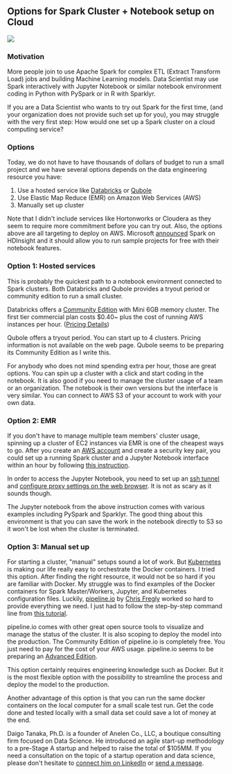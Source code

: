 ## Options for Spark Cluster + Notebook setup on Cloud

![](https://raw.githubusercontent.com/daigotanaka/essays/master/images/spark-jupyter-kubernetes.png)

### Motivation

More people join to use Apache Spark for complex ETL (Extract Transform Load)
jobs and building Machine Learning models. Data Scientist may use Spark
interactively with Jupyter Notebook or similar notebook environment coding
in Python with PySpark or in R with Sparklyr.

If you are a Data Scientist who wants to try out Spark for the first time,
(and your organization does not provide such set up for you), you may
struggle with the very first step: How would one set up a Spark cluster on
a cloud computing service?

### Options

Today, we do not have to have thousands of dollars of budget to run a small
project and we have several options depends on the data engineering resource
you have:

1. Use a hosted service like [Databricks](https://databricks.com) or
[Qubole](https://qubole.com)
2. Use Elastic Map Reduce (EMR) on Amazon Web Services (AWS)
3. Manually set up cluster

Note that I didn't include services like Hortonworks or Cloudera as they seem
to require more commitment before you can try out. Also, the options above are
all targeting to deploy on AWS. Microsoft
[announced](https://docs.microsoft.com/en-us/azure/hdinsight/hdinsight-apache-spark-overview)
Spark on HDInsight and it should allow you to run sample projects for free
with their notebook features.

### Option 1: Hosted services

This is probably the quickest path to a notebook environment connected to
Spark clusters. Both Databricks and Qubole provides a tryout period or
community edition to run a small cluster.

Databricks offers a
[Community Edition](https://databricks.com/try-databricks) with Mini 6GB
memory cluster. The first tier commercial plan costs $0.40~ plus the cost of
running AWS instances per hour.
([Pricing Details](https://databricks.com/product/pricing))

Qubole offers a tryout period. You can start up to 4 clusters. Pricing
information is not available on the web page. Qubole seems to be preparing its
Community Edition as I write this.

For anybody who does not mind spending extra per hour, those are great options.
You can spin up a cluster with a click and start coding in the notebook. It is
also good if you need to manage the cluster usage of a team or an organization.
The notebook is their own versions but the interface is very similar. You can
connect to AWS S3 of your account to work with your own data.

### Option 2: EMR

If you don't have to manage multiple team members' cluster usage, spinning up
a cluster of EC2 instances via EMR is one of the cheapest ways to go.
After you create an
[AWS account](http://docs.aws.amazon.com/AWSEC2/latest/UserGuide/get-set-up-for-amazon-ec2.html)
and create a security key pair, you could set up a running Spark cluster and
a Jupyter Notebook interface within an hour by following
[this instruction](https://aws.amazon.com/blogs/big-data/running-jupyter-notebook-and-jupyterhub-on-amazon-emr/).

In order to access the Jupyter Notebook, you need to set up an
[ssh tunnel](https://docs.aws.amazon.com/emr/latest/ManagementGuide/emr-ssh-tunnel.html)
and [configure proxy settings on the web browser](https://docs.aws.amazon.com/emr/latest/ManagementGuide/emr-connect-master-node-proxy.html).
It is not as scary as it sounds though.

The Jupyter notebook from the above instruction comes with various examples
including PySpark and Sparklyr. The good thing about this environment is
that you can save the work in the notebook directly to S3 so it won't be
lost when the cluster is terminated.

### Option 3: Manual set up

For starting a cluster, "manual" setups sound a lot of work. But
[Kubernetes](https://kubernetes.io/) is making our life really easy to
orchestrate the Docker containers. I tried this option. After finding the
right resource, it would not be so hard if you are familiar with Docker.
My struggle was to find examples of the Docker containers for Spark Master/Workers,
Jupyter, and Kubernetes configuration files. Luckily,
[pipeline.io](http://pipeline.io) by [Chris Fregly](https://www.linkedin.com/in/cfregly)
worked so hard to provide everything we need. I just had to follow the
step-by-step command line from
[this tutorial](https://github.com/fluxcapacitor/pipeline/wiki/Setup-Pipeline-AWS).

pipeline.io comes with other great open source tools to visualize and manage
the status of the cluster. It is also scoping to deploy the model into the
production. The Community Edition of pipeline.io is completely free. You just
need to pay for the cost of your AWS usage. pipeline.io seems to be preparing
an [Advanced Edition](http://pipeline.io/products/#advanced-edition).

This option certainly requires engineering knowledge such as Docker. But it is
the most flexible option with the possibility to streamline the process and
deploy the model to the production.

Another advantage of this option is that you can run the same docker containers
on the local computer for a small scale test run. Get the code done and tested
locally with a small data set could save a lot of money at the end.

Daigo Tanaka, Ph.D. is a founder of Anelen Co., LLC, a boutique consulting firm
focused on Data Science. He introduced an agile start-up methodology to a pre-Stage
A startup and helped to raise the total of $105MM. If you need a consultation on
the topic of a startup operation and data science, please don't hesitate to
[connect him on LinkedIn](https://linkedin.com/in/daigotanaka) or
[send a message](mailto:daigo@anelen.co).
